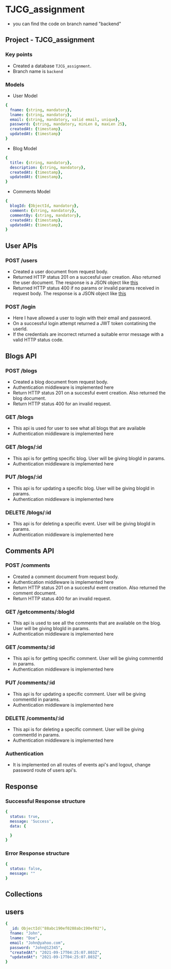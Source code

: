 # TJCG_assignment

- you can find the code on branch named "backend"


## Project - TJCG_assignment

### Key points
- Created a database `TJCG_assignment`. 
- Branch name is `backend`

### Models
- User Model
```yaml
{ 
  fname: {string, mandatory},
  lname: {string, mandatory},
  email: {string, mandatory, valid email, unique}, 
  password: {string, mandatory, minLen 8, maxLen 25},
  createdAt: {timestamp},
  updatedAt: {timestamp}
}
```

- Blog Model
```yaml
{ 
  title: {string, mandatory},
  description: {string, mandatory}, 
  createdAt: {timestamp},
  updatedAt: {timestamp},
}
```

- Comments Model
```yaml
{ 
  blogId: {ObjectId, mandatory},
  comment: {string, mandatory}, 
  commentBy: {string, mandatory},
  createdAt: {timestamp},
  updatedAt: {timestamp},
}
```

## User APIs 
### POST /users
- Created a user document from request body.
- Returned HTTP status 201 on a succesful user creation. Also returned the user document. The response is a JSON object like [this](#successful-response-structure)
- Returned HTTP status 400 if no params or invalid params received in request body. The response is a JSON object like [this](#error-response-structure)

### POST /login
- Here I have allowed a user to login with their email and password.
- On a successful login attempt returned a JWT token contatining the userId. 
- If the credentials are incorrect returned a suitable error message with a valid HTTP status code. 


## Blogs API
### POST /blogs
- Created a blog document from request body.
- Authentication middleware is implemented here
- Return HTTP status 201 on a succesful event creation. Also returned the blog document. 
- Return HTTP status 400 for an invalid request.

### GET /blogs
- This api is used for user to see what all blogs that are available 
- Authentication middleware is implemented here

### GET /blogs/:id
- This api is for getting specific blog. User will be giving blogId in params. 
- Authentication middleware is implemented here

### PUT /blogs/:id
- This api is for updating a specific blog. User will be giving blogId in params.
- Authentication middleware is implemented here

### DELETE /blogs/:id
- This api is for deleting a specific event. User will be giving blogId in params.
- Authentication middleware is implemented here


## Comments API
### POST /comments
- Created a comment document from request body.
- Authentication middleware is implemented here
- Return HTTP status 201 on a succesful event creation. Also returned the comment document. 
- Return HTTP status 400 for an invalid request.

### GET /getcomments/:blogId
- This api is used to see all the comments that are available on the blog. User will be giving blogId in params.
- Authentication middleware is implemented here

### GET /comments/:id
- This api is for getting specific comment. User will be giving commentId in params. 
- Authentication middleware is implemented here

### PUT /comments/:id
- This api is for updating a specific comment. User will be giving commentId in params.
- Authentication middleware is implemented here

### DELETE /comments/:id
- This api is for deleting a specific comment. User will be giving commentId in params.
- Authentication middleware is implemented here



### Authentication
- It is implemented on all routes of events api's and logout, change password route of users api's. 

## Response

### Successful Response structure
```yaml
{
  status: true,
  message: 'Success',
  data: {

  }
}
```
### Error Response structure
```yaml
{
  status: false,
  message: ""
}
```

## Collections
## users
```yaml
{
  _id: ObjectId("88abc190ef0288abc190ef02"),
  fname: "John",
  lname: "Doe",
  email: "John@yahoo.com", 
  password: "John@12345",
  "createdAt": "2021-09-17T04:25:07.803Z",
  "updatedAt": "2021-09-17T04:25:07.803Z",
}
```